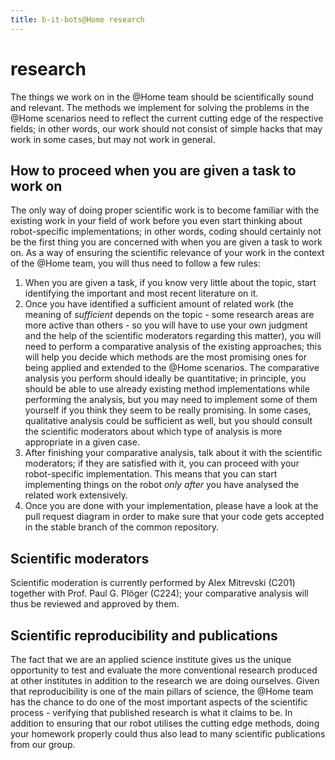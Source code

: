 ```yaml
---
title: b-it-bots@Home research
---
```


# research

The things we work on in the @Home team should be scientifically sound and relevant. The methods we implement for solving the problems in the @Home scenarios need to reflect the current cutting edge of the respective fields; in other words, our work should not consist of simple hacks that may work in some cases, but may not work in general.

## How to proceed when you are given a task to work on

The only way of doing proper scientific work is to become familiar with the existing work in your field of work before you even start thinking about robot-specific implementations; in other words, coding should certainly not be the first thing you are concerned with when you are given a task to work on. As a way of ensuring the scientific relevance of your work in the context of the @Home team, you will thus need to follow a few rules:

1. When you are given a task, if you know very little about the topic, start identifying the important and most recent literature on it.
2. Once you have identified a sufficient amount of related work \(the meaning of _sufficient_ depends on the topic - some research areas are more active than others - so you will have to use your own judgment and the help of the scientific moderators regarding this matter\), you will need to perform a comparative analysis of the existing approaches; this will help you decide which methods are the most promising ones for being applied and extended to the @Home scenarios. The comparative analysis you perform should ideally be quantitative; in principle, you should be able to use already existing method implementations while performing the analysis, but you may need to implement some of them yourself if you think they seem to be really promising. In some cases, qualitative analysis could be sufficient as well, but you should consult the scientific moderators about which type of analysis is more appropriate in a given case.
3. After finishing your comparative analysis, talk about it with the scientific moderators; if they are satisfied with it, you can proceed with your robot-specific implementation. This means that you can start implementing things on the robot _only after_ you have analysed the related work extensively.
4. Once you are done with your implementation, please have a look at the pull request diagram in order to make sure that your code gets accepted in the stable branch of the common repository.

## Scientific moderators

Scientific moderation is currently performed by Alex Mitrevski \(C201\) together with Prof. Paul G. Plöger \(C224\); your comparative analysis will thus be reviewed and approved by them.

## Scientific reproducibility and publications

The fact that we are an applied science institute gives us the unique opportunity to test and evaluate the more conventional research produced at other institutes in addition to the research we are doing ourselves. Given that reproducibility is one of the main pillars of science, the @Home team has the chance to do one of the most important aspects of the scientific process - verifying that published research is what it claims to be. In addition to ensuring that our robot utilises the cutting edge methods, doing your homework properly could thus also lead to many scientific publications from our group.

